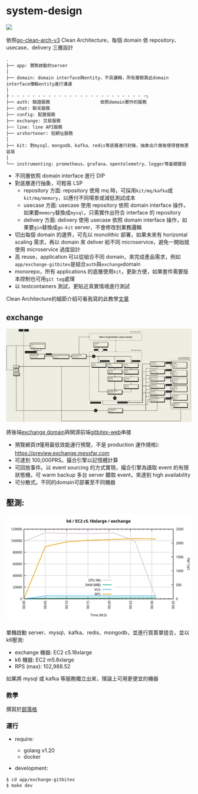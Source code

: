 # system-design

![](https://raw.githubusercontent.com/bxcodec/go-clean-arch/master/clean-arch.png)

依照[go-clean-arch-v3](https://github.com/bxcodec/go-clean-arch/tree/v3) Clean Architecture，每個 domain 依 repository、usecase、delivery 三層設計

```
.
├── app: 實際啟動的server
│
├── domain: domain interface與entity，不具邏輯，所有層都靠此domain interface傳輸entity進行溝通
│
├ - - - - - - - - - - - - - - - - - - - - - - - - - -┐
├── auth: 驗證服務                   依照domain實作的服務
├── chat: 聊天服務
├── config: 配置服務
├── exchange: 交易服務
├── line: line API服務
├── urshortener: 短網址服務
│
├── kit: 對mysql、mongodb、kafka、redis等底層進行封裝，抽象出介面後使得替換更容易
│
└── instrumenting: prometheus、grafana、opentelemetry、logger等基礎建設
```

* 不同層依照 domain interface 進行 DIP
* 對底層進行抽象，可輕易 LSP
  + repository 方面: repository 使用 mq 時，可採用`kit/mq/kafka`或`kit/mq/memory`，以應付不同場景或減低測試成本
  + usecase 方面: usecase 使用 repository 依照 domain interface 操作，如果要`memory`替換成`mysql`，只需實作出符合 interface 的 repository
  + delivery 方面: delivery 使用 usecase 依照 domain interface 操作，如果要`gin`替換成`go-kit` server，不會修改到業務邏輯
* 切出每個 domain 的邊界，可先以 monolithic 部署，如果未來有 horizontal scaling 需求，再以 domain 來 deliver 給不同 microservice，避免一開始就使用 microservice 過度設計
* 高 reuse，application 可以從組合不同 domain，來完成產品需求，例如`app/exchange-gitbitex`是組合`auth`與`exchange`domain
* monorepo，所有 applications 的底層使用`kit`，更新方便，如果套件需要版本控制也可用`git tag`處理
* 以 testcontainers 測試，更貼近真實情境進行測試

Clean Architecture的細節介紹可看我寫的此教學[文章](https://blog.messfar.com/golang-%E7%B3%BB%E7%B5%B1%E8%A8%AD%E8%A8%88#04041b7b152746549eda5de6e1180a5d)

## exchange

![](./doc/exchange-arch.png)

將後端[exchange domain](https://github.com/superj80820/system-design/tree/master/exchange)與開源前端[gitbitex-web](https://github.com/gitbitex/gitbitex-web)串接

* 預覽網頁(❗僅用最低效能運行預覽，不是 production 運作規格): https://preview.exchange.messfar.com
* 可達到 100,000PRS。撮合引擎以記憶體計算
* 可回放事件。以 event sourcing 的方式實現，撮合引擎為讀取 event 的有限狀態機，可 warm backup 多台 server 聽取 event，來達到 high availability
* 可分散式。不同的domain可部署至不同機器

## 壓測:

![](https://raw.githubusercontent.com/superj80820/system-design/master/doc/exchange-stress-test.png)

單機啟動 server、mysql、kafka、redis、mongodb，並進行買賣單搓合，並以k6壓測:
* exchange 機器: EC2 c5.18xlarge
* k6 機器: EC2 m5.8xlarge
* RPS (max): 102,988.52

如果將 mysql 或 kafka 等服務獨立出來，理論上可用更便宜的機器

### 教學

撰寫於[部落格](https://blog.messfar.com/golang-%E7%B3%BB%E7%B5%B1%E8%A8%AD%E8%A8%88#11d29f38617742a197259aa928ce8a0f)

### 運行

* require:
  * golang v1.20
  * docker

* development:
```
$ cd app/exchange-gitbitex
$ make dev
```
